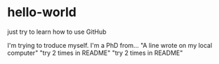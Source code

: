 # hello-world
just try to learn how to use GitHub

I'm trying to troduce myself. I'm a PhD from...
"A line wrote on my local computer" 
"try 2 times in README" 
"try 2 times in README" 
